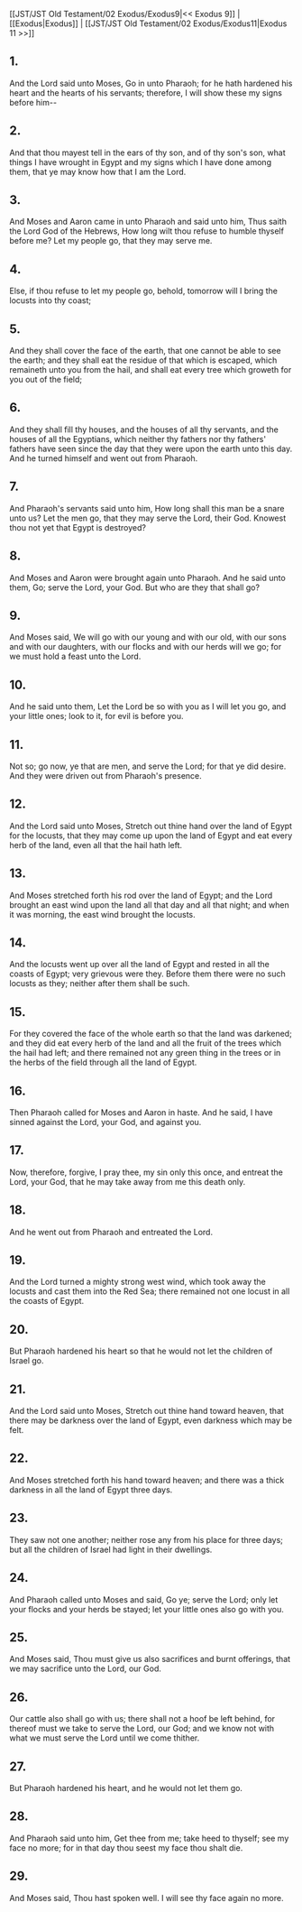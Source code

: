 [[JST/JST Old Testament/02 Exodus/Exodus9|<< Exodus 9]] | [[Exodus|Exodus]] | [[JST/JST Old Testament/02 Exodus/Exodus11|Exodus 11 >>]]
## 1.
And the Lord said unto Moses, Go in unto Pharaoh; for he hath hardened his heart and the hearts of his servants; therefore, I will show these my signs before him\--
## 2.
And that thou mayest tell in the ears of thy son, and of thy son\'s son, what things I have wrought in Egypt and my signs which I have done among them, that ye may know how that I am the Lord.
## 3.
And Moses and Aaron came in unto Pharaoh and said unto him, Thus saith the Lord God of the Hebrews, How long wilt thou refuse to humble thyself before me? Let my people go, that they may serve me.
## 4.
Else, if thou refuse to let my people go, behold, tomorrow will I bring the locusts into thy coast;
## 5.
And they shall cover the face of the earth, that one cannot be able to see the earth; and they shall eat the residue of that which is escaped, which remaineth unto you from the hail, and shall eat every tree which groweth for you out of the field;
## 6.
And they shall fill thy houses, and the houses of all thy servants, and the houses of all the Egyptians, which neither thy fathers nor thy fathers\' fathers have seen since the day that they were upon the earth unto this day. And he turned himself and went out from Pharaoh.
## 7.
And Pharaoh\'s servants said unto him, How long shall this man be a snare unto us? Let the men go, that they may serve the Lord, their God. Knowest thou not yet that Egypt is destroyed?
## 8.
And Moses and Aaron were brought again unto Pharaoh. And he said unto them, Go; serve the Lord, your God. But who are they that shall go?
## 9.
And Moses said, We will go with our young and with our old, with our sons and with our daughters, with our flocks and with our herds will we go; for we must hold a feast unto the Lord.
## 10.
And he said unto them, Let the Lord be so with you as I will let you go, and your little ones; look to it, for evil is before you.
## 11.
Not so; go now, ye that are men, and serve the Lord; for that ye did desire. And they were driven out from Pharaoh\'s presence.
## 12.
And the Lord said unto Moses, Stretch out thine hand over the land of Egypt for the locusts, that they may come up upon the land of Egypt and eat every herb of the land, even all that the hail hath left.
## 13.
And Moses stretched forth his rod over the land of Egypt; and the Lord brought an east wind upon the land all that day and all that night; and when it was morning, the east wind brought the locusts.
## 14.
And the locusts went up over all the land of Egypt and rested in all the coasts of Egypt; very grievous were they. Before them there were no such locusts as they; neither after them shall be such.
## 15.
For they covered the face of the whole earth so that the land was darkened; and they did eat every herb of the land and all the fruit of the trees which the hail had left; and there remained not any green thing in the trees or in the herbs of the field through all the land of Egypt.
## 16.
Then Pharaoh called for Moses and Aaron in haste. And he said, I have sinned against the Lord, your God, and against you.
## 17.
Now, therefore, forgive, I pray thee, my sin only this once, and entreat the Lord, your God, that he may take away from me this death only.
## 18.
And he went out from Pharaoh and entreated the Lord.
## 19.
And the Lord turned a mighty strong west wind, which took away the locusts and cast them into the Red Sea; there remained not one locust in all the coasts of Egypt.
## 20.
But Pharaoh hardened his heart so that he would not let the children of Israel go.
## 21.
And the Lord said unto Moses, Stretch out thine hand toward heaven, that there may be darkness over the land of Egypt, even darkness which may be felt.
## 22.
And Moses stretched forth his hand toward heaven; and there was a thick darkness in all the land of Egypt three days.
## 23.
They saw not one another; neither rose any from his place for three days; but all the children of Israel had light in their dwellings.
## 24.
And Pharaoh called unto Moses and said, Go ye; serve the Lord; only let your flocks and your herds be stayed; let your little ones also go with you.
## 25.
And Moses said, Thou must give us also sacrifices and burnt offerings, that we may sacrifice unto the Lord, our God.
## 26.
Our cattle also shall go with us; there shall not a hoof be left behind, for thereof must we take to serve the Lord, our God; and we know not with what we must serve the Lord until we come thither.
## 27.
But Pharaoh hardened his heart, and he would not let them go.
## 28.
And Pharaoh said unto him, Get thee from me; take heed to thyself; see my face no more; for in that day thou seest my face thou shalt die.
## 29.
And Moses said, Thou hast spoken well. I will see thy face again no more.

